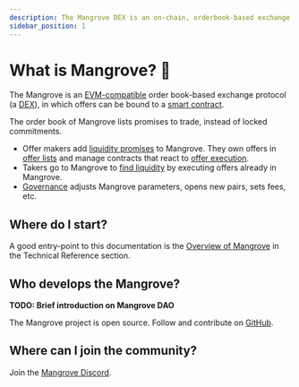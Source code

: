 ```yaml
---
description: The Mangrove DEX is an on-chain, orderbook-based exchange where offers are code.
sidebar_position: 1
---
```


# What is Mangrove? 🌴

The Mangrove is an [EVM-compatible](https://ethereum.org/en/developers/docs/scaling/sidechains/#evm-compatibility) order book-based exchange protocol (a [DEX](https://ethereum.org/en/defi/)), in which offers can be bound to a [smart contract](https://ethereum.org/en/smart-contracts/).

The order book of Mangrove lists promises to trade, instead of locked commitments.

* Offer makers add [liquidity promises](explanations/offer-maker/README.md) to Mangrove. They own offers in [offer lists](te/takin/../../technical-references/taking-and-making-offers/market.md) and manage contracts that react to [offer execution](technical-references/taking-and-making-offers/reactive-offer/offer-data-structures.md).
* Takers go to Mangrove to [find liquidity](explanations/offer-taker.md) by executing offers already in Mangrove.
* [Governance](technical-references/governance-parameters/README.md) adjusts Mangrove parameters, opens new pairs, sets fees, etc.

## Where do I start?

A good entry-point to this documentation is the [Overview of Mangrove](./technical-references/overview.md) in the Technical Reference section.


## Who develops the Mangrove?

**TODO: Brief introduction on Mangrove DAO** 

The Mangrove project is open source. Follow and contribute on [GitHub](https://github.com/mangrovedao/).

## Where can I join the community?

Join the [Mangrove Discord](https://discord.gg/rk9Qthz5YE).

